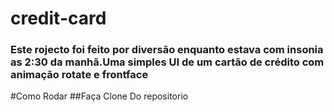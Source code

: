 # credit-card
### Este rojecto foi feito por diversão enquanto estava com insonia as 2:30 da manhã.Uma simples UI de um cartão de crédito com animação rotate e frontface

#Como Rodar
##Faça Clone Do repositorio
